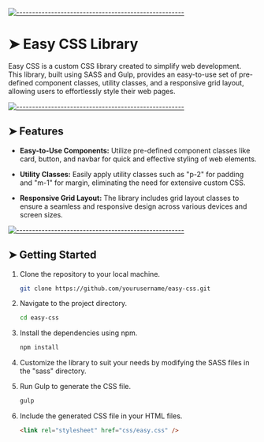 <!-- ⚠️ This README has been generated from the file(s) "blueprint.md" ⚠️-->
[![-----------------------------------------------------](https://raw.githubusercontent.com/andreasbm/readme/master/assets/lines/colored.png)](#easy-css-library)

# ➤ Easy CSS Library

Easy CSS is a custom CSS library created to simplify web development. This library, built using SASS and Gulp, provides an easy-to-use set of pre-defined component classes, utility classes, and a responsive grid layout, allowing users to effortlessly style their web pages.


[![-----------------------------------------------------](https://raw.githubusercontent.com/andreasbm/readme/master/assets/lines/colored.png)](#features)

## ➤ Features

- **Easy-to-Use Components:** Utilize pre-defined component classes like card, button, and navbar for quick and effective styling of web elements.

- **Utility Classes:** Easily apply utility classes such as "p-2" for padding and "m-1" for margin, eliminating the need for extensive custom CSS.

- **Responsive Grid Layout:** The library includes grid layout classes to ensure a seamless and responsive design across various devices and screen sizes.


[![-----------------------------------------------------](https://raw.githubusercontent.com/andreasbm/readme/master/assets/lines/colored.png)](#getting-started)

## ➤ Getting Started

1. Clone the repository to your local machine.

   ```bash
   git clone https://github.com/yourusername/easy-css.git

   ```

2. Navigate to the project directory.

   ```bash
   cd easy-css

   ```

3. Install the dependencies using npm.

   ```bash
   npm install

   ```

4. Customize the library to suit your needs by modifying the SASS files in the "sass" directory.

5. Run Gulp to generate the CSS file.

   ```bash
   gulp

   ```

6. Include the generated CSS file in your HTML files.

   ```html
   <link rel="stylesheet" href="css/easy.css" />
   ```
